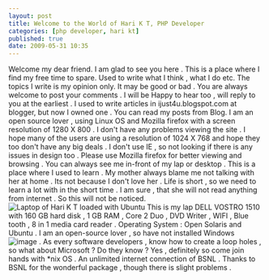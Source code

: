 ```yaml
---
layout: post
title: Welcome to the World of Hari K T, PHP Developer
categories: [php developer, hari kt]
published: true
date: 2009-05-31 10:35
---
```

Welcome my dear friend. I am glad to see you here . This is a place where I find my free time to spare. Used to write what I think , what I do etc. The topics I write is my opinion only. It may be good or bad . You are always welcome to post your comments . I will be Happy to hear too , will reply to you at the earliest . I used to write articles in ijust4u.blogspot.com at blogger, but now I owned one . You can read my posts from Blog.  I am an open source lover , using Linux OS and Mozilla firefox with a screen resolution of 1280 X 800 . I don't have any problems viewing the site . I hope many of the users are using a resolution of 1024 X 768 and hope they too don't have any big deals . I don't use IE , so not looking if there is any issues in design too . Please use Mozilla firefox for better viewing and browsing .  You can always see me in-front of my lap or desktop . This is a place where I used to learn . My mother always blame me not talking with her at home . Its not because I don't love her . Life is short , so we need to learn a lot with in the short time . I am sure , that she will not read anything from internet . So this will not be noticed.  ![Laptop of Hari K T loaded with Ubuntu](http://farm3.static.flickr.com/2642/3930454725_d8305ffc16.jpg)  This is my lap DELL VOSTRO 1510 with 160 GB hard disk , 1 GB RAM , Core 2 Duo , DVD Writer , WIFI , Blue tooth , 8 in 1 media card reader .  Operating System : Open Solaris and Ubuntu . I am an open-source lover , so have not installed Windows ![image](http://www.harikt.com/sites/all/modules/fckeditor/fckeditor/editor/images/smiley/msn/regular_smile.gif) . As every software developers , know how to create a loop holes , so what about Microsoft ? Do they know ? Yes , definitely so come join hands with \*nix OS .  An unlimited internet connection of BSNL . Thanks to BSNL for the wonderful package , though there is slight problems .   
